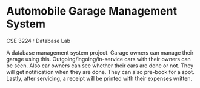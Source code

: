 # Automobile Garage Management System

CSE 3224 : Database Lab

A database management system project. Garage owners can manage their garage using this. Outgoing/ingoing/in-service cars with their owners can be seen. Also car owners can see whether their cars are done or not. They will get notification when they are done. They can also pre-book for a spot. Lastly, after servicing, a receipt will be printed with their expenses written.

